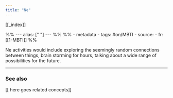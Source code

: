```yaml
---
title: "Ne"
---
```


[[_index]]

%% ---
alias: [" "]
--- %%
%% - metadata
	- tags: #on/MBTI 
	- source: 
	- fr: [[1-MBTI]]
%%

Ne activities would include exploring the seemingly random connections between things, brain storming for hours, talking about a wide range of possibilities for the future.

-------------
### See also
[[ here goes related concepts]]

